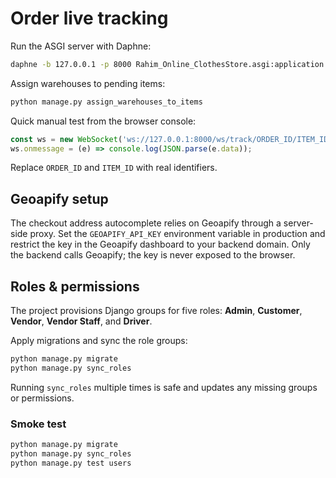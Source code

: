 # Order live tracking

Run the ASGI server with Daphne:

```bash
daphne -b 127.0.0.1 -p 8000 Rahim_Online_ClothesStore.asgi:application
```

Assign warehouses to pending items:

```bash
python manage.py assign_warehouses_to_items
```

Quick manual test from the browser console:

```javascript
const ws = new WebSocket('ws://127.0.0.1:8000/ws/track/ORDER_ID/ITEM_ID/');
ws.onmessage = (e) => console.log(JSON.parse(e.data));
```

Replace `ORDER_ID` and `ITEM_ID` with real identifiers.

## Geoapify setup

The checkout address autocomplete relies on Geoapify through a server-side proxy.
Set the `GEOAPIFY_API_KEY` environment variable in production and restrict the
key in the Geoapify dashboard to your backend domain. Only the backend calls
Geoapify; the key is never exposed to the browser.

## Roles & permissions

The project provisions Django groups for five roles: **Admin**, **Customer**,
**Vendor**, **Vendor Staff**, and **Driver**.

Apply migrations and sync the role groups:

```bash
python manage.py migrate
python manage.py sync_roles
```

Running `sync_roles` multiple times is safe and updates any missing groups or
permissions.

### Smoke test

```bash
python manage.py migrate
python manage.py sync_roles
python manage.py test users
```

